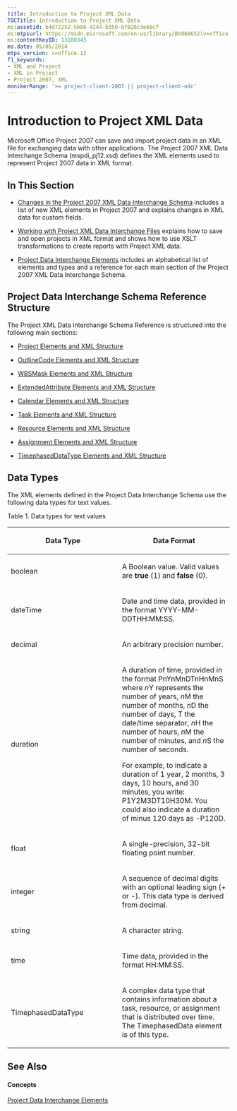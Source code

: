 ```yaml
---
title: Introduction to Project XML Data
TOCTitle: Introduction to Project XML Data
ms:assetid: b4d72252-5b88-4244-b350-8f026c3e60cf
ms:mtpsurl: https://msdn.microsoft.com/en-us/library/Bb968652(v=office.12)
ms:contentKeyID: 13188343
ms.date: 05/05/2014
mtps_version: v=office.12
f1_keywords:
- XML and Project
- XML in Project
- Project 2007, XML
monikerRange: '>= project-client-2007 || project-client-odc'
---
```


# Introduction to Project XML Data




Microsoft Office Project 2007 can save and import project data in an XML file for exchanging data with other applications. The Project 2007 XML Data Interchange Schema (mspdi\_pj12.xsd) defines the XML elements used to represent Project 2007 data in XML format.

## In This Section

  - [Changes in the Project 2007 XML Data Interchange Schema](changes-in-the-project-2007-xml-data-interchange-schema.md) includes a list of new XML elements in Project 2007 and explains changes in XML data for custom fields.

  - [Working with Project XML Data Interchange Files](working-with-project-xml-data-interchange-files.md) explains how to save and open projects in XML format and shows how to use XSLT transformations to create reports with Project XML data.

  - [Project Data Interchange Elements](project-data-interchange-elements.md) includes an alphabetical list of elements and types and a reference for each main section of the Project 2007 XML Data Interchange Schema.

## Project Data Interchange Schema Reference Structure

The Project XML Data Interchange Schema Reference is structured into the following main sections:

  - [Project Elements and XML Structure](project-elements-and-xml-structure.md)

  - [OutlineCode Elements and XML Structure](outlinecode-elements-and-xml-structure.md)

  - [WBSMask Elements and XML Structure](wbsmask-elements-and-xml-structure.md)

  - [ExtendedAttribute Elements and XML Structure](extendedattribute-elements-and-xml-structure.md)

  - [Calendar Elements and XML Structure](calendar-elements-and-xml-structure.md)

  - [Task Elements and XML Structure](task-elements-and-xml-structure.md)

  - [Resource Elements and XML Structure](resource-elements-and-xml-structure.md)

  - [Assignment Elements and XML Structure](assignment-elements-and-xml-structure.md)

  - [TimephasedDataType Elements and XML Structure](timephaseddatatype-elements-and-xml-structure.md)

## Data Types

The XML elements defined in the Project Data Interchange Schema use the following data types for text values.

Table 1. Data types for text values

<table>
<colgroup>
<col style="width: 50%" />
<col style="width: 50%" />
</colgroup>
<thead>
<tr class="header">
<th><p>Data Type</p></th>
<th><p>Data Format</p></th>
</tr>
</thead>
<tbody>
<tr class="odd">
<td><p>boolean</p></td>
<td><p>A Boolean value. Valid values are <strong>true</strong> (1) and <strong>false</strong> (0).</p></td>
</tr>
<tr class="even">
<td><p>dateTime</p></td>
<td><p>Date and time data, provided in the format YYYY-MM-DDTHH:MM:SS.</p></td>
</tr>
<tr class="odd">
<td><p>decimal</p></td>
<td><p>An arbitrary precision number.</p></td>
</tr>
<tr class="even">
<td><p>duration</p></td>
<td><p>A duration of time, provided in the format PnYnMnDTnHnMnS where <em>n</em>Y represents the number of years, <em>n</em>M the number of months, <em>n</em>D the number of days, T the date/time separator, <em>n</em>H the number of hours, <em>n</em>M the number of minutes, and <em>n</em>S the number of seconds.</p>
<p>For example, to indicate a duration of 1 year, 2 months, 3 days, 10 hours, and 30 minutes, you write: P1Y2M3DT10H30M. You could also indicate a duration of minus 120 days as -P120D.</p></td>
</tr>
<tr class="odd">
<td><p>float</p></td>
<td><p>A single-precision, 32-bit floating point number.</p></td>
</tr>
<tr class="even">
<td><p>integer</p></td>
<td><p>A sequence of decimal digits with an optional leading sign (+ or -). This data type is derived from decimal.</p></td>
</tr>
<tr class="odd">
<td><p>string</p></td>
<td><p>A character string.</p></td>
</tr>
<tr class="even">
<td><p>time</p></td>
<td><p>Time data, provided in the format HH:MM:SS.</p></td>
</tr>
<tr class="odd">
<td><p>TimephasedDataType</p></td>
<td><p>A complex data type that contains information about a task, resource, or assignment that is distributed over time. The TimephasedData element is of this type.</p></td>
</tr>
</tbody>
</table>

## See Also

#### Concepts

[Project Data Interchange Elements](project-data-interchange-elements.md)

